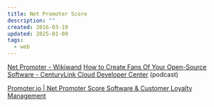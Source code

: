```yaml
---
title: Net Promoter Score
description: ""
created: 2016-03-19
updated: 2025-01-09
tags:
  - web
---
```


[Net Promoter - Wikiwand](https://www.wikiwand.com/en/Net_Promoter)
[How to Create Fans Of Your Open-Source Software - CenturyLink Cloud Developer Center](https://www.ctl.io/developers/blog/post/how-to-create-fans-of-your-open-source-software/) (podcast)

[Promoter.io | Net Promoter Score Software & Customer Loyalty Management](https://www.promoter.io/)
